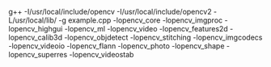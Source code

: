 g++ -I/usr/local/include/opencv -I/usr/local/include/opencv2 -L/usr/local/lib/ -g example.cpp -lopencv_core -lopencv_imgproc -lopencv_highgui -lopencv_ml -lopencv_video -lopencv_features2d -lopencv_calib3d -lopencv_objdetect -lopencv_stitching -lopencv_imgcodecs -lopencv_videoio -lopencv_flann -lopencv_photo -lopencv_shape -lopencv_superres -lopencv_videostab

